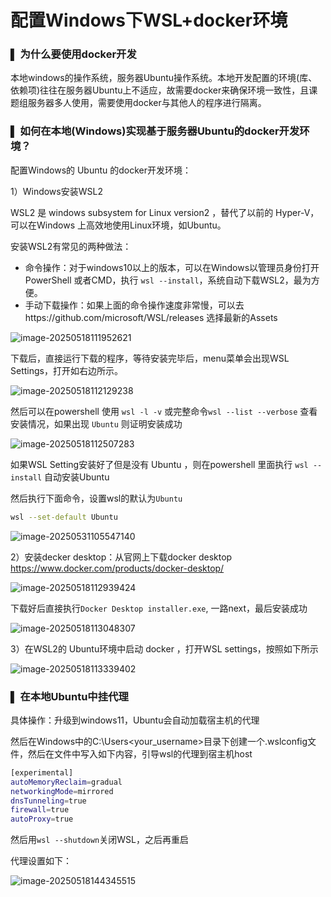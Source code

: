 # 配置Windows下WSL+docker环境

### ▌ 为什么要使用docker开发

本地windows的操作系统，服务器Ubuntu操作系统。本地开发配置的环境(库、依赖项)往往在服务器Ubuntu上不适应，故需要docker来确保环境一致性，且课题组服务器多人使用，需要使用docker与其他人的程序进行隔离。

### ▌ 如何在本地(Windows)实现基于服务器Ubuntu的docker开发环境？

配置Windows的 Ubuntu 的docker开发环境：

1）Windows安装WSL2 

WSL2 是 windows subsystem for Linux version2 ，替代了以前的 Hyper-V，可以在Windows 上高效地使用Linux环境，如Ubuntu。

安装WSL2有常见的两种做法：

* 命令操作：对于windows10以上的版本，可以在Windows以管理员身份打开PowerShell 或者CMD，执行 `wsl --install`，系统自动下载WSL2，最为方便。
* 手动下载操作：如果上面的命令操作速度非常慢，可以去https://github.com/microsoft/WSL/releases 选择最新的Assets

![image-20250518111952621](https://cdn.jsdelivr.net/gh/song17122328/MyPic@main/img/image-20250518111952621.png)

下载后，直接运行下载的程序，等待安装完毕后，menu菜单会出现WSL Settings，打开如右边所示。

![image-20250518112129238](https://cdn.jsdelivr.net/gh/song17122328/MyPic@main/img/image-20250518112129238.png)

然后可以在powershell 使用 `wsl -l -v`   或完整命令`wsl --list --verbose` 查看安装情况，如果出现 `Ubuntu` 则证明安装成功

![image-20250518112507283](https://cdn.jsdelivr.net/gh/song17122328/MyPic@main/img/image-20250518112507283.png)

如果WSL Setting安装好了但是没有 Ubuntu ，则在powershell 里面执行 `wsl --install` 自动安装Ubuntu

然后执行下面命令，设置wsl的默认为`Ubuntu`

```bash
wsl --set-default Ubuntu
```

![image-20250531105547140](https://cdn.jsdelivr.net/gh/song17122328/MyPic@main/img/image-20250531105547140.png)

2）安装decker desktop：从官网上下载docker desktop https://www.docker.com/products/docker-desktop/

![image-20250518112939424](https://cdn.jsdelivr.net/gh/song17122328/MyPic@main/img/image-20250518112939424.png)

下载好后直接执行`Docker Desktop installer.exe`, 一路next，最后安装成功

![image-20250518113048307](https://cdn.jsdelivr.net/gh/song17122328/MyPic@main/img/image-20250518113048307.png)

3）在WSL2的 Ubuntu环境中启动 docker ，打开WSL settings，按照如下所示

![image-20250518113339402](https://cdn.jsdelivr.net/gh/song17122328/MyPic@main/img/image-20250518113339402.png)

### ▌ 在本地Ubuntu中挂代理

具体操作：升级到windows11，Ubuntu会自动加载宿主机的代理

然后在Windows中的C:\Users\<your_username>目录下创建一个.wslconfig文件，然后在文件中写入如下内容，引导wsl的代理到宿主机host

```bash
[experimental]
autoMemoryReclaim=gradual  
networkingMode=mirrored
dnsTunneling=true
firewall=true
autoProxy=true

```

然后用`wsl --shutdown`关闭WSL，之后再重启

代理设置如下：

![image-20250518144345515](https://cdn.jsdelivr.net/gh/song17122328/MyPic@main/img/image-20250518144345515.png)
